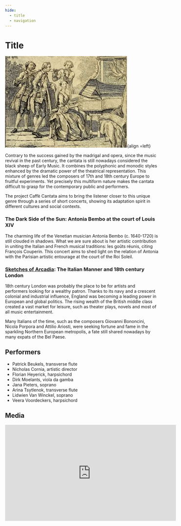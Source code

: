 ```yaml
---
hide:
  - title
  - navigation
---
```


# Title

![caffe_cantata](../../assets/images/caffe_cantata.jpg){align =left}

Contrary to the success gained by the madrigal and opera, since the music revival in the past century, the cantata is still nowadays considered the black sheep of Early Music. It combines the polyphonic and monodic styles enhanced by the dramatic power of the theatrical representation.
This mixture of genres led the composers of 17th and 18th century Europe to fruitful experiments. Yet precisely this multiform nature makes the cantata difficult to grasp for the contemporary public and performers.

The project Caffè Cantata aims to bring the listener closer to this unique genre through a series of short concerts, showing its adaptation spirit in different cultures and social contexts.

### The Dark Side of the Sun: Antonia Bembo at the court of Louis XIV

The charming life of the Venetian musician Antonia Bembo (c. 1640-1720) is still clouded in shadows. What we are sure about is her artistic contribution in uniting the Italian and French musical traditions: les goûts réunis, citing François Couperin. This concert aims to shed light on the relation of Antonia with the Parisian artistic entourage at the court of the Roi Soleil.

### [Sketches of Arcadia](sketches_of_arcadia.md): The Italian Manner and 18th century London

18th century London was probably the place to be for artists and performers looking for a wealthy patron. Thanks to its navy and a crescent colonial and industrial influence, England was becoming a leading power in European and global politics. The rising wealth of the British middle class created a vast market for leisure, such as theater plays, novels and most of all music entertainment.  

Many Italians of the time, such as the composers Giovanni Bononcini, Nicola Porpora and Attilio Ariosti, were seeking fortune and fame in the sparkling Northern European metropolis, a fate still shared nowadays by many expats of the Bel Paese.

## Performers

- Patrick Beukels, transverse flute
- Nicholas Cornia, artistic director
- Florian Heyerick, harpsichord
- Dirk Moelants, viola da gamba
- Jana Pieters, soprano
- Arina Tsytlenok, transverse flute
- Lidwien Van Winckel, soprano
- Veera Voordeckers, harpsichord


## Media

<iframe width="560" height="315" src="https://www.youtube.com/embed/videoseries?si=FxBabSQKdLH_0WUM&amp;list=PLDTXvtcLnrvHlwguKgqVOmX6XpxSJc_6G" title="YouTube video player" frameborder="0" allow="accelerometer; autoplay; clipboard-write; encrypted-media; gyroscope; picture-in-picture; web-share" referrerpolicy="strict-origin-when-cross-origin" allowfullscreen></iframe>


